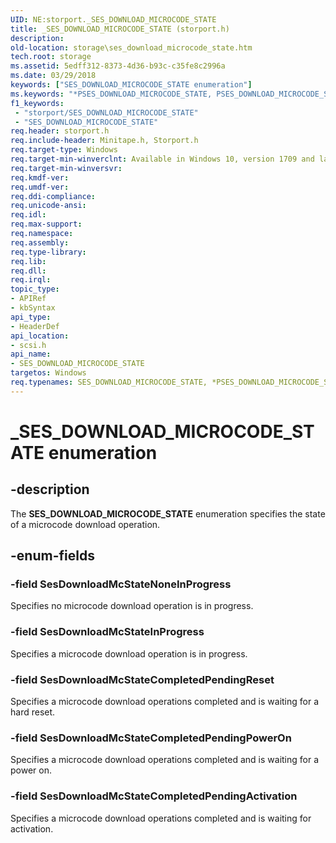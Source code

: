 ```yaml
---
UID: NE:storport._SES_DOWNLOAD_MICROCODE_STATE
title: _SES_DOWNLOAD_MICROCODE_STATE (storport.h)
description:
old-location: storage\ses_download_microcode_state.htm
tech.root: storage
ms.assetid: 5edff312-8373-4d36-b93c-c35fe8c2996a
ms.date: 03/29/2018
keywords: ["SES_DOWNLOAD_MICROCODE_STATE enumeration"]
ms.keywords: "*PSES_DOWNLOAD_MICROCODE_STATE, PSES_DOWNLOAD_MICROCODE_STATE, PSES_DOWNLOAD_MICROCODE_STATE enumeration pointer [Storage Devices], SES_DOWNLOAD_MICROCODE_STATE, SES_DOWNLOAD_MICROCODE_STATE enumeration [Storage Devices], SesDownloadMcStateCompletedPendingActivation, SesDownloadMcStateCompletedPendingPowerOn, SesDownloadMcStateCompletedPendingReset, SesDownloadMcStateInProgress, SesDownloadMcStateNoneInProgress, _SES_DOWNLOAD_MICROCODE_STATE, scsi/PSES_DOWNLOAD_MICROCODE_STATE, scsi/SES_DOWNLOAD_MICROCODE_STATE, scsi/SesDownloadMcStateCompletedPendingActivation, scsi/SesDownloadMcStateCompletedPendingPowerOn, scsi/SesDownloadMcStateCompletedPendingReset, scsi/SesDownloadMcStateInProgress, scsi/SesDownloadMcStateNoneInProgress, storage.ses_download_microcode_state"
f1_keywords:
 - "storport/SES_DOWNLOAD_MICROCODE_STATE"
 - "SES_DOWNLOAD_MICROCODE_STATE"
req.header: storport.h
req.include-header: Minitape.h, Storport.h
req.target-type: Windows
req.target-min-winverclnt: Available in Windows 10, version 1709 and later versions of Windows.
req.target-min-winversvr: 
req.kmdf-ver: 
req.umdf-ver: 
req.ddi-compliance: 
req.unicode-ansi: 
req.idl: 
req.max-support: 
req.namespace: 
req.assembly: 
req.type-library: 
req.lib: 
req.dll: 
req.irql: 
topic_type:
- APIRef
- kbSyntax
api_type:
- HeaderDef
api_location:
- scsi.h
api_name:
- SES_DOWNLOAD_MICROCODE_STATE
targetos: Windows
req.typenames: SES_DOWNLOAD_MICROCODE_STATE, *PSES_DOWNLOAD_MICROCODE_STATE
---
```


# _SES_DOWNLOAD_MICROCODE_STATE enumeration


## -description


The **SES_DOWNLOAD_MICROCODE_STATE** enumeration specifies the state of a microcode download operation.


## -enum-fields




### -field SesDownloadMcStateNoneInProgress

Specifies no microcode download operation is in progress.


### -field SesDownloadMcStateInProgress

Specifies a microcode download operation is in progress.


### -field SesDownloadMcStateCompletedPendingReset

Specifies a microcode download operations completed and is waiting for a hard reset.


### -field SesDownloadMcStateCompletedPendingPowerOn

Specifies a microcode download operations completed and is waiting for a power on.


### -field SesDownloadMcStateCompletedPendingActivation

Specifies a microcode download operations completed and is waiting for activation.

